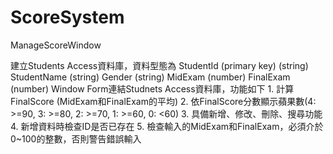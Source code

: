 # ScoreSystem
 ManageScoreWindow

 建立Students Access資料庫，資料型態為
	StudentId (primary key) (string)
	StudentName (string) 
	Gender (string) 
	MidExam (number) 
	FinalExam (number)
 Window Form連結Studnets Access資料庫，功能如下
	1. 計算FinalScore (MidExam和FinalExam的平均)
	2. 依FinalScore分數顯示蘋果數(4: >=90, 3: >=80, 2: >=70, 1: >=60, 0: <60)
	3. 具備新增、修改、刪除、搜尋功能
	4. 新增資料時檢查ID是否已存在
	5. 檢查輸入的MidExam和FinalExam，必須介於0~100的整數，否則警告錯誤輸入